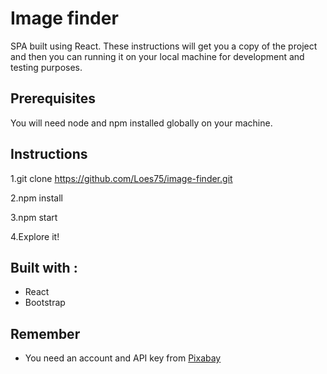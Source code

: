 

# Image finder
SPA built using React.
These instructions will get you a copy of the project and then you can running it on your local machine for development and testing purposes.


## Prerequisites

You will need node and npm installed globally on your machine.

## Instructions

1.git clone https://github.com/Loes75/image-finder.git

2.npm install

3.npm start

4.Explore it!

## Built with :

* React
* Bootstrap




## Remember

* You need an account and API key from [Pixabay](https://pixabay.com/es/)
